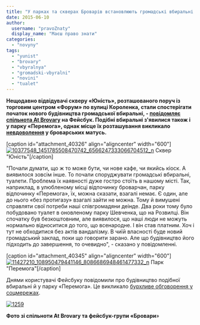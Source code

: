 ```yaml
---
title: "У парках та скверах Броварів встановлюють громадські вбиральні. Як реагують жителі?"
date: 2015-06-10
author: 
  username: "pravoZnaty"
  display_name: "Маєш право знати"
categories: 
  - "novyny"
tags: 
  - "yunist"
  - "brovary"
  - "vbyralnya"
  - "gromadski-vbyralni"
  - "novini"
  - "tualet"
---
```


**Нещодавно відвідувачі скверу «Юність», розташованого поруч із торговим центром «Форум» по вулиці Короленка, стали спостерігати початок нового будівництва громадської вбиральні, - [повідомляє спільнота At Brovary](https://www.facebook.com/atbrovary/posts/1451785578470735) на Фейсбук. Подібні вбиральні з'явилися також і у парку «Перемога», однак місце їх розташування викликало [невдоволення](https://www.facebook.com/groups/brovary/permalink/1049653768397922/) у броварських матусь.**

\[caption id="attachment\_40326" align="aligncenter" width="600"\][![10377548_1451785508470742_6566247333066704512_n](https://mpz.brovary.org/wp-content/uploads/2015/06/10377548_1451785508470742_6566247333066704512_n.jpg)](https://mpz.brovary.org/wp-content/uploads/2015/06/10377548_1451785508470742_6566247333066704512_n.jpg) Сквер "Юність"\[/caption\]

"Почали думати, що ж то може бути, чи нове кафе, чи якийсь кіоск. А виявилося зовсім інше. То почали споруджувати громадські вбиральні, туалети. Проблема їх наявності дуже гостро стоїть в нашому місті. Так, наприклад, в улюбленому місці відпочинку броварчан, парку відпочинку «Перемога», їх, можна сказати, взагалі немає. Є один, але до нього «без протигазу» взагалі зайти не можна. Тому й вимушені справляти свої потреби наші співгромадяни деінде. Два роки тому було побудовано туалет в оновленому парку Шевченка, що на Розвилці. Він спочатку був безкоштовним, але виявилося, що наші люди не можуть нормально відноситися до того, що всенародне. І він став платним. Хоч і тут не обходитися без актів вандалізму. В чиїй власності буде новий громадський заклад, поки що говорити зарано. Але що будівництво його підходить до завершення, то очевидно", - сказано у повідомленні.

\[caption id="attachment\_40345" align="aligncenter" width="600"\][![11427210_108950479441146_8086686948461477332_n](https://mpz.brovary.org/wp-content/uploads/2015/06/11427210_108950479441146_8086686948461477332_n.jpg)](https://mpz.brovary.org/wp-content/uploads/2015/06/11427210_108950479441146_8086686948461477332_n.jpg) Парк "Перемога"\[/caption\]

Днями користувачі Фейсбуку повідомили про будівництво подібної вбиральні й у парку «Перемога». Це викликало [бурхливе обговорення у соцмережах](https://www.facebook.com/groups/brovary/permalink/1049653768397922/).

[![1259](https://mpz.brovary.org/wp-content/uploads/2015/06/1259.jpg)](https://mpz.brovary.org/wp-content/uploads/2015/06/1259.jpg)

**Фото зі спільноти At Brovary та фейсбук-групи «Бровари**»
